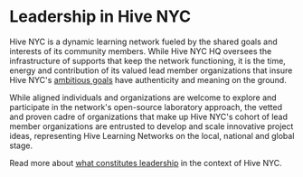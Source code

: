 # Leadership in Hive NYC

Hive NYC is a dynamic learning network fueled by the shared goals and interests of its community members. While Hive NYC HQ oversees the infrastructure of supports that keep the network functioning, it is the time, energy and contribution of its valued lead member organizations that insure Hive NYC's [ambitious goals](../why_a_learning_network/hive_vision_and_goals.html) have authenticity and meaning on the ground.

While aligned individuals and organizations are welcome to explore and participate in the network's open-source laboratory approach, the vetted and proven cadre of organizations that make up Hive NYC's cohort of lead member organizations are entrusted to develop and scale innovative project ideas, representing Hive Learning Networks on the local, national and global stage.

Read more about [what constitutes leadership](../leadership_in_hive_nyc/what_is_leadership_in_the_context_of_hive_nyc.html) in the context of Hive NYC.
